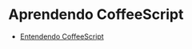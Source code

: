 # Aprendendo CoffeeScript

- [Entendendo CoffeeScript](http://zenorocha.com/entendendo-coffeescript/)
